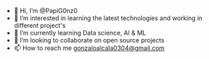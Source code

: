 - 👋 Hi, I’m @PapiG0nz0
- 👀 I’m interested in learning the latest technologies and working in different project's
- 🌱 I’m currently learning Data science, AI & ML
- 💞️ I’m looking to collaborate on open source projects
- 📫 How to reach me gonzaloalcala0304@gmail.com

<!---
PapiG0nz0/PapiG0nz0 is a ✨ special ✨ repository because its `README.md` (this file) appears on your GitHub profile.
You can click the Preview link to take a look at your changes.
--->
